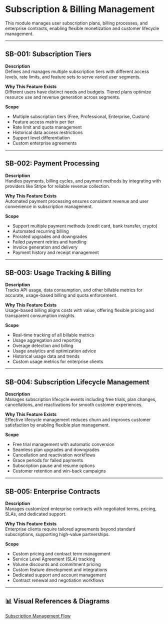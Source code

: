 # Subscription & Billing Management

This module manages user subscription plans, billing processes, and enterprise contracts, enabling flexible monetization and customer lifecycle management.

---

## SB-001: Subscription Tiers

**Description**  
Defines and manages multiple subscription tiers with different access levels, rate limits, and feature sets to serve varied user segments.

**Why This Feature Exists**  
Different users have distinct needs and budgets. Tiered plans optimize resource use and revenue generation across segments.

**Scope**

- Multiple subscription tiers (Free, Professional, Enterprise, Custom)
- Feature access matrix per tier
- Rate limit and quota management
- Historical data access restrictions
- Support level differentiation
- Custom enterprise agreements

---

## SB-002: Payment Processing

**Description**  
Handles payments, billing cycles, and payment methods by integrating with providers like Stripe for reliable revenue collection.

**Why This Feature Exists**  
Automated payment processing ensures consistent revenue and user convenience in subscription management.

**Scope**

- Support multiple payment methods (credit card, bank transfer, crypto)
- Automated recurring billing
- Prorated upgrades and downgrades
- Failed payment retries and handling
- Invoice generation and delivery
- Payment history and receipt management

---

## SB-003: Usage Tracking & Billing

**Description**  
Tracks API usage, data consumption, and other billable metrics for accurate, usage-based billing and quota enforcement.

**Why This Feature Exists**  
Usage-based billing aligns costs with value, offering flexible pricing and transparent consumption insights.

**Scope**

- Real-time tracking of all billable metrics
- Usage aggregation and reporting
- Overage detection and billing
- Usage analytics and optimization advice
- Historical usage data and trends
- Custom usage metrics for enterprise clients

---

## SB-004: Subscription Lifecycle Management

**Description**  
Manages subscription lifecycle events including free trials, plan changes, cancellations, and reactivations for smooth customer experiences.

**Why This Feature Exists**  
Effective lifecycle management reduces churn and improves customer satisfaction by enabling flexible plan management.

**Scope**

- Free trial management with automatic conversion
- Seamless plan upgrades and downgrades
- Cancellation and reactivation workflows
- Grace periods for failed payments
- Subscription pause and resume options
- Customer retention and win-back campaigns

---

## SB-005: Enterprise Contracts

**Description**  
Manages customized enterprise contracts with negotiated terms, pricing, SLAs, and dedicated support.

**Why This Feature Exists**  
Enterprise clients require tailored agreements beyond standard subscriptions, supporting high-value partnerships.

**Scope**

- Custom pricing and contract term management
- Service Level Agreement (SLA) tracking
- Volume discounts and commitment pricing
- Custom feature development and integrations
- Dedicated support and account management
- Contract renewal and negotiation workflows

---

## 📊 Visual References & Diagrams

<a href="https://miro.com/app/board/uXjVJbMT7pg=/?moveToWidget=3458764635538261089&cot=14" target="_blank"> Subscription Management Flow </a>
